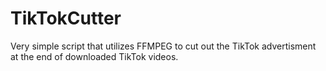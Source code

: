 # TikTokCutter
Very simple script that utilizes FFMPEG to cut out the TikTok advertisment at the end of downloaded TikTok videos.
